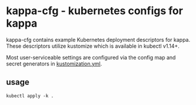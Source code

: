 # kappa-cfg - kubernetes configs for kappa

kappa-cfg contains example Kubernetes deployment descriptors for
kappa. These descriptors utilize kustomize which is available in
kubectl v1.14+.

Most user-serviceable settings are configured via the config map
and secret generators in [kustomization.yml](kustomization.yml).

## usage

`kubectl apply -k .`
